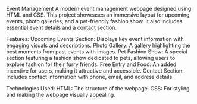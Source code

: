 Event Management
A modern event management webpage designed using HTML and CSS. This project showcases an immersive layout for upcoming events, photo galleries, and a pet-friendly fashion show. It also includes essential event details and a contact section.

Features:
Upcoming Events Section: Displays key event information with engaging visuals and descriptions.
Photo Gallery: A gallery highlighting the best moments from past events with images.
Pet Fashion Show: A special section featuring a fashion show dedicated to pets, allowing users to explore fashion for their furry friends.
Free Entry and Food: An added incentive for users, making it attractive and accessible.
Contact Section: Includes contact information with phone, email, and address details.

Technologies Used:
HTML: The structure of the webpage.
CSS: For styling and making the webpage visually appealing.
